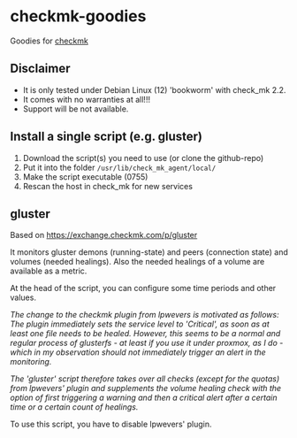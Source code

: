 # checkmk-goodies
Goodies for [checkmk](https://checkmk.com)

## Disclaimer
- It is only tested under Debian Linux (12) 'bookworm' with check_mk 2.2.
- It comes with no warranties at all!!!
- Support will be not available.

## Install a single script (e.g. gluster)
1. Download the script(s) you need to use (or clone the github-repo)
2. Put it into the folder `/usr/lib/check_mk_agent/local/` 
3. Make the script executable (0755)
4. Rescan the host in check_mk for new services

## gluster
Based on https://exchange.checkmk.com/p/gluster

It monitors gluster demons (running-state) and peers (connection state) and volumes (needed healings).
Also the needed healings of a volume are available as a metric.

At the head of the script, you can configure some time periods and other values.

*The change to the checkmk plugin from lpwevers is motivated as follows: The plugin immediately sets the service level to 'Critical', as soon as at least one file needs to be healed.*
*However, this seems to be a normal and regular process of glusterfs - at least if you use it under proxmox, as I do - which in my observation should not immediately trigger an alert in the monitoring.*

*The 'gluster' script therefore takes over all checks (except for the quotas) from lpwevers' plugin and supplements the volume healing check with the option of first triggering a warning and then a critical alert after a certain time or a certain count of healings.*

To use this script, you have to disable lpwevers' plugin.
